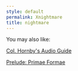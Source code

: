 ```yaml
---
style: default
permalink: Xnightmare
title: nightmare
---
```

You may also like:

[Col. Hornby's Audio Guide](http://scp-wiki.net/col-hornby-s-audio-guide)

[Prelude: Primae Formae](http://scp-wiki.net/primae-formae)
